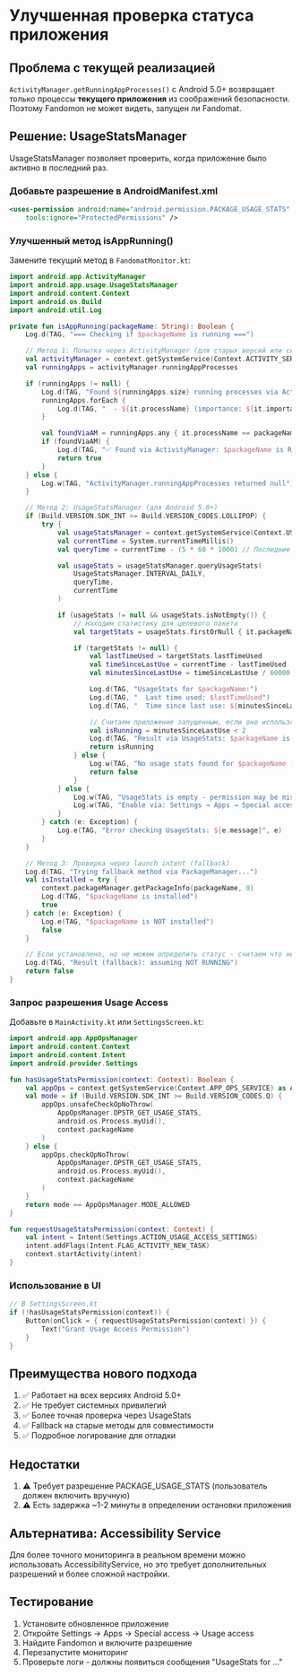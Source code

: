 # Улучшенная проверка статуса приложения

## Проблема с текущей реализацией

`ActivityManager.getRunningAppProcesses()` с Android 5.0+ возвращает только процессы **текущего приложения** из соображений безопасности. Поэтому Fandomon не может видеть, запущен ли Fandomat.

## Решение: UsageStatsManager

UsageStatsManager позволяет проверить, когда приложение было активно в последний раз.

### Добавьте разрешение в AndroidManifest.xml

```xml
<uses-permission android:name="android.permission.PACKAGE_USAGE_STATS"
    tools:ignore="ProtectedPermissions" />
```

### Улучшенный метод isAppRunning()

Замените текущий метод в `FandomatMonitor.kt`:

```kotlin
import android.app.ActivityManager
import android.app.usage.UsageStatsManager
import android.content.Context
import android.os.Build
import android.util.Log

private fun isAppRunning(packageName: String): Boolean {
    Log.d(TAG, "=== Checking if $packageName is running ===")

    // Метод 1: Попытка через ActivityManager (для старых версий или системных привилегий)
    val activityManager = context.getSystemService(Context.ACTIVITY_SERVICE) as ActivityManager
    val runningApps = activityManager.runningAppProcesses

    if (runningApps != null) {
        Log.d(TAG, "Found ${runningApps.size} running processes via ActivityManager:")
        runningApps.forEach {
            Log.d(TAG, "  - ${it.processName} (importance: ${it.importance})")
        }

        val foundViaAM = runningApps.any { it.processName == packageName }
        if (foundViaAM) {
            Log.d(TAG, "✅ Found via ActivityManager: $packageName is RUNNING")
            return true
        }
    } else {
        Log.w(TAG, "ActivityManager.runningAppProcesses returned null")
    }

    // Метод 2: UsageStatsManager (для Android 5.0+)
    if (Build.VERSION.SDK_INT >= Build.VERSION_CODES.LOLLIPOP) {
        try {
            val usageStatsManager = context.getSystemService(Context.USAGE_STATS_SERVICE) as UsageStatsManager
            val currentTime = System.currentTimeMillis()
            val queryTime = currentTime - (5 * 60 * 1000) // Последние 5 минут

            val usageStats = usageStatsManager.queryUsageStats(
                UsageStatsManager.INTERVAL_DAILY,
                queryTime,
                currentTime
            )

            if (usageStats != null && usageStats.isNotEmpty()) {
                // Находим статистику для целевого пакета
                val targetStats = usageStats.firstOrNull { it.packageName == packageName }

                if (targetStats != null) {
                    val lastTimeUsed = targetStats.lastTimeUsed
                    val timeSinceLastUse = currentTime - lastTimeUsed
                    val minutesSinceLastUse = timeSinceLastUse / 60000

                    Log.d(TAG, "UsageStats for $packageName:")
                    Log.d(TAG, "  Last time used: $lastTimeUsed")
                    Log.d(TAG, "  Time since last use: ${minutesSinceLastUse} minutes")

                    // Считаем приложение запущенным, если оно использовалось менее 2 минут назад
                    val isRunning = minutesSinceLastUse < 2
                    Log.d(TAG, "Result via UsageStats: $packageName is ${if (isRunning) "RUNNING" else "NOT RUNNING"}")
                    return isRunning
                } else {
                    Log.w(TAG, "No usage stats found for $packageName (never used or just installed)")
                    return false
                }
            } else {
                Log.w(TAG, "UsageStats is empty - permission may be missing")
                Log.w(TAG, "Enable via: Settings → Apps → Special access → Usage access → Fandomon")
            }
        } catch (e: Exception) {
            Log.e(TAG, "Error checking UsageStats: ${e.message}", e)
        }
    }

    // Метод 3: Проверка через launch intent (fallback)
    Log.d(TAG, "Trying fallback method via PackageManager...")
    val isInstalled = try {
        context.packageManager.getPackageInfo(packageName, 0)
        Log.d(TAG, "$packageName is installed")
        true
    } catch (e: Exception) {
        Log.e(TAG, "$packageName is NOT installed")
        false
    }

    // Если установлено, но не можем определить статус - считаем что не запущено
    Log.d(TAG, "Result (fallback): assuming NOT RUNNING")
    return false
}
```

### Запрос разрешения Usage Access

Добавьте в `MainActivity.kt` или `SettingsScreen.kt`:

```kotlin
import android.app.AppOpsManager
import android.content.Context
import android.content.Intent
import android.provider.Settings

fun hasUsageStatsPermission(context: Context): Boolean {
    val appOps = context.getSystemService(Context.APP_OPS_SERVICE) as AppOpsManager
    val mode = if (Build.VERSION.SDK_INT >= Build.VERSION_CODES.Q) {
        appOps.unsafeCheckOpNoThrow(
            AppOpsManager.OPSTR_GET_USAGE_STATS,
            android.os.Process.myUid(),
            context.packageName
        )
    } else {
        appOps.checkOpNoThrow(
            AppOpsManager.OPSTR_GET_USAGE_STATS,
            android.os.Process.myUid(),
            context.packageName
        )
    }
    return mode == AppOpsManager.MODE_ALLOWED
}

fun requestUsageStatsPermission(context: Context) {
    val intent = Intent(Settings.ACTION_USAGE_ACCESS_SETTINGS)
    intent.addFlags(Intent.FLAG_ACTIVITY_NEW_TASK)
    context.startActivity(intent)
}
```

### Использование в UI

```kotlin
// В SettingsScreen.kt
if (!hasUsageStatsPermission(context)) {
    Button(onClick = { requestUsageStatsPermission(context) }) {
        Text("Grant Usage Access Permission")
    }
}
```

## Преимущества нового подхода

1. ✅ Работает на всех версиях Android 5.0+
2. ✅ Не требует системных привилегий
3. ✅ Более точная проверка через UsageStats
4. ✅ Fallback на старые методы для совместимости
5. ✅ Подробное логирование для отладки

## Недостатки

1. ⚠️ Требует разрешение PACKAGE_USAGE_STATS (пользователь должен включить вручную)
2. ⚠️ Есть задержка ~1-2 минуты в определении остановки приложения

## Альтернатива: Accessibility Service

Для более точного мониторинга в реальном времени можно использовать AccessibilityService, но это требует дополнительных разрешений и более сложной настройки.

## Тестирование

1. Установите обновленное приложение
2. Откройте Settings → Apps → Special access → Usage access
3. Найдите Fandomon и включите разрешение
4. Перезапустите мониторинг
5. Проверьте логи - должны появиться сообщения "UsageStats for ..."
